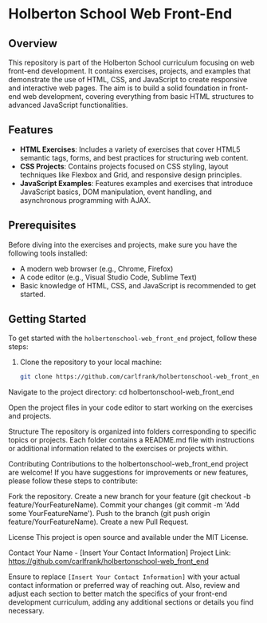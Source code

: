 # Holberton School Web Front-End

## Overview

This repository is part of the Holberton School curriculum focusing on web front-end development. It contains exercises, projects, and examples that demonstrate the use of HTML, CSS, and JavaScript to create responsive and interactive web pages. The aim is to build a solid foundation in front-end web development, covering everything from basic HTML structures to advanced JavaScript functionalities.

## Features

- **HTML Exercises**: Includes a variety of exercises that cover HTML5 semantic tags, forms, and best practices for structuring web content.
- **CSS Projects**: Contains projects focused on CSS styling, layout techniques like Flexbox and Grid, and responsive design principles.
- **JavaScript Examples**: Features examples and exercises that introduce JavaScript basics, DOM manipulation, event handling, and asynchronous programming with AJAX.

## Prerequisites

Before diving into the exercises and projects, make sure you have the following tools installed:

- A modern web browser (e.g., Chrome, Firefox)
- A code editor (e.g., Visual Studio Code, Sublime Text)
- Basic knowledge of HTML, CSS, and JavaScript is recommended to get started.

## Getting Started

To get started with the `holbertonschool-web_front_end` project, follow these steps:

1. Clone the repository to your local machine:
   ```sh
   git clone https://github.com/carlfrank/holbertonschool-web_front_end.git

Navigate to the project directory:
cd holbertonschool-web_front_end

Open the project files in your code editor to start working on the exercises and projects.

Structure
The repository is organized into folders corresponding to specific topics or projects. Each folder contains a README.md file with instructions or additional information related to the exercises or projects within.

Contributing
Contributions to the holbertonschool-web_front_end project are welcome! If you have suggestions for improvements or new features, please follow these steps to contribute:

Fork the repository.
Create a new branch for your feature (git checkout -b feature/YourFeatureName).
Commit your changes (git commit -m 'Add some YourFeatureName').
Push to the branch (git push origin feature/YourFeatureName).
Create a new Pull Request.

License
This project is open source and available under the MIT License.

Contact
Your Name - [Insert Your Contact Information]
Project Link: https://github.com/carlfrank/holbertonschool-web_front_end


Ensure to replace `[Insert Your Contact Information]` with your actual contact information or preferred way of reaching out. Also, review and adjust each section to better match the specifics of your front-end development curriculum, adding any additional sections or details you find necessary.
